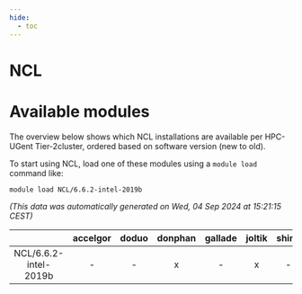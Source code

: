 ```yaml
---
hide:
  - toc
---
```


NCL
===

# Available modules


The overview below shows which NCL installations are available per HPC-UGent Tier-2cluster, ordered based on software version (new to old).

To start using NCL, load one of these modules using a `module load` command like:

```shell
module load NCL/6.6.2-intel-2019b
```

*(This data was automatically generated on Wed, 04 Sep 2024 at 15:21:15 CEST)*  

| |accelgor|doduo|donphan|gallade|joltik|shinx|skitty|
| :---: | :---: | :---: | :---: | :---: | :---: | :---: | :---: |
|NCL/6.6.2-intel-2019b|-|-|x|-|x|-|x|

